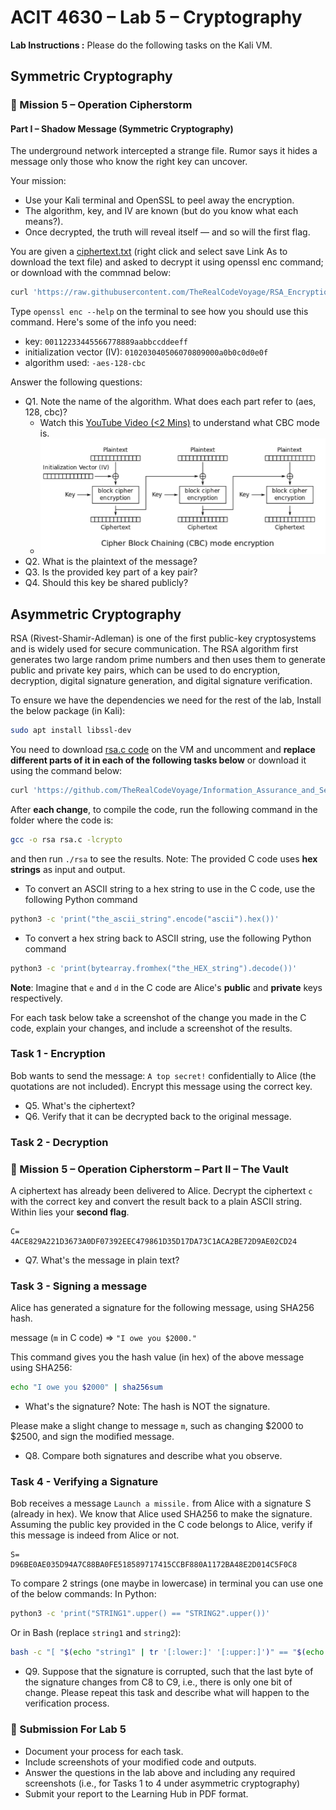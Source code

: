 # ACIT 4630 – Lab 5 – Cryptography

**Lab Instructions :**
Please do the following tasks on the Kali VM.

## Symmetric Cryptography

### 🎯 Mission 5 – Operation Cipherstorm

#### Part I – Shadow Message (Symmetric Cryptography)

The underground network intercepted a strange file. Rumor says it hides a message only those who know the right key can uncover.

Your mission:

- Use your Kali terminal and OpenSSL to peel away the encryption.
- The algorithm, key, and IV are known (but do you know what each means?).
- Once decrypted, the truth will reveal itself — and so will the first flag.

You are given a [ciphertext.txt](../files/ciphertext.txt) (right click and select save Link As to download the text file) and asked to decrypt it using openssl enc command; or download with the commnad below:

```sh
curl 'https://raw.githubusercontent.com/TheRealCodeVoyage/RSA_Encryption_Decryption_Lab/refs/heads/main/ciphertext.txt' > ciphertext.txt
```

Type `openssl enc --help` on the terminal to see how you should use this command. Here's some of the info you need:

- key: `00112233445566778889aabbccddeeff`
- initialization vector (IV): `010203040506070809000a0b0c0d0e0f`
- algorithm used: `-aes-128-cbc`

Answer the following questions:

- Q1. Note the name of the algorithm. What does each part refer to (aes, 128, cbc)?
  - Watch this [YouTube Video (<2 Mins)](https://www.youtube.com/watch?v=0D7OwYp6ZEc) to understand what CBC mode is.
  - ![CBC Mode Encryption](../images/lab5-fig-1.png)
- Q2. What is the plaintext of the message?
- Q3. Is the provided key part of a key pair?
- Q4. Should this key be shared publicly?

## Asymmetric Cryptography

RSA (Rivest-Shamir-Adleman) is one of the first public-key cryptosystems and is widely used for secure communication. The RSA algorithm first generates two large random prime numbers and then uses them to generate public and private key pairs, which can be used to do encryption, decryption, digital signature generation, and digital signature verification.

To ensure we have the dependencies we need for the rest of the lab, Install the below package (in Kali):

```sh
sudo apt install libssl-dev
```

You need to download [rsa.c code](../files/rsa.c) on the VM and uncomment and **replace different parts of it in each of the following tasks below** or download it using the command below:

```sh
curl 'https://github.com/TheRealCodeVoyage/Information_Assurance_and_Security_Labs/raw/refs/heads/main/docs/files/rsa.c' > rsa.c
```

After **each change**, to compile the code, run the following command in the folder where the code is:

```sh
gcc -o rsa rsa.c -lcrypto
```

and then run `./rsa` to see the results.
Note: The provided C code uses **hex strings** as input and output.

- To convert an ASCII string to a hex string to use in the C code, use the following Python command

```sh
python3 -c 'print("the_ascii_string".encode("ascii").hex())'
```

- To convert a hex string back to ASCII string, use the following Python command

```sh
python3 -c 'print(bytearray.fromhex("the_HEX_string").decode())' 
```

**Note**: Imagine that  `e`  and  `d`  in the C code are Alice's **public** and **private** keys respectively.

For each task below take a screenshot of the change you made in the C code, explain your changes, and include a screenshot of the results.

### Task 1 - Encryption

Bob wants to send the message: `A top secret!` confidentially to Alice (the quotations are not included). Encrypt this message using the correct key.

- Q5. What's the ciphertext?
- Q6. Verify that it can be decrypted back to the original message.

### Task 2 - Decryption

### 🎯 Mission 5 – Operation Cipherstorm – Part II – The Vault

A ciphertext has already been delivered to Alice. Decrypt the ciphertext `c` with the correct key and convert the result back to a plain ASCII string. Within lies your **second flag**.

```plaintext
C= 
4ACE829A221D3673A0DF07392EEC479861D35D17DA73C1ACA2BE72D9AE02CD24
```

- Q7. What's the message in plain text?

### Task 3 - Signing a message

Alice has generated a signature for the following message, using SHA256 hash.

message (`m` in C code) => `"I owe you $2000."`

This command gives you the hash value (in hex) of the above message using SHA256:

```sh
echo "I owe you $2000" | sha256sum 
```

- What's the signature? Note: The hash is NOT the signature.

Please make a slight change to message `m`, such as changing $2000 to $2500, and sign the modified message.

- Q8. Compare both signatures and describe what you observe.

### Task 4 - Verifying a Signature

Bob receives a message `Launch a missile.` from Alice with a signature S (already in hex). We know that Alice used SHA256 to make the signature. Assuming the public key provided in the C code belongs to Alice, verify if this message is indeed from Alice or not.

```plaintext
S=
D96BE0AE035D94A7C88BA0FE518589717415CCBF880A1172BA48E2D014C5F0C8
```

To compare 2 strings (one maybe in lowercase) in terminal you can use one of the below commands:
In Python:

```sh
python3 -c 'print("STRING1".upper() == "STRING2".upper())'
```

Or in Bash (replace `string1` and `string2`):

```sh
bash -c "[ "$(echo "string1" | tr '[:lower:]' '[:upper:]')" == "$(echo "string2" | tr '[:lower:]' '[:upper:]')" ] && echo "Match" || echo "No Match""
```

- Q9. Suppose that the signature is corrupted, such that the last byte of the signature changes from C8 to C9, i.e., there is only one bit of change. Please repeat this task and describe what will happen to the verification process.

### 📝 Submission For Lab 5

- Document your process for each task.
- Include screenshots of your modified code and outputs.
- Answer the questions in the lab above and including any required screenshots (i.e., for Tasks 1 to 4 under asymmetric cryptography)
- Submit your report to the Learning Hub in PDF format.
